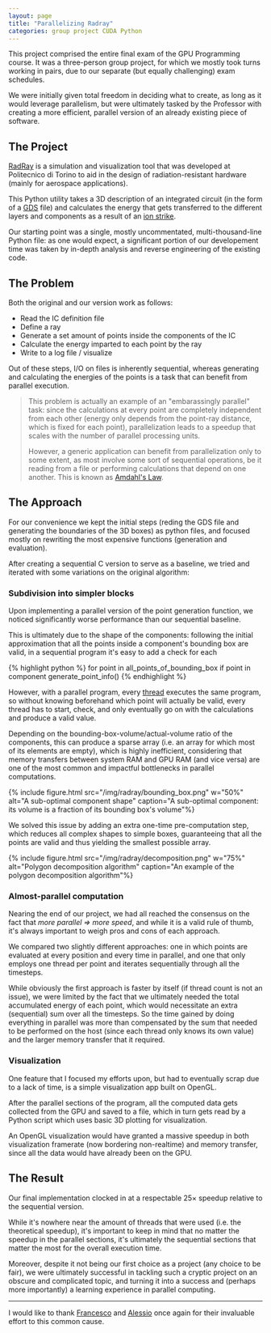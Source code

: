 ```yaml
---
layout: page
title: "Parallelizing Radray"
categories: group project CUDA Python
---
```

This project comprised the entire final exam of the GPU Programming course. It was a three-person group project, for which we mostly took turns working in pairs, due to our separate (but equally challenging) exam schedules.

We were initially given total freedom in deciding what to create, as long as it would leverage parallelism, but were ultimately tasked by the Professor with creating a more efficient, parallel version of an already existing piece of software.

## The Project

[RadRay](https://www.researchgate.net/publication/342684789_A_3D_Simulation-based_Approach_to_Analyze_Heavy_Ions-induced_SET_on_Digital_Circuits) is a simulation and visualization tool that was developed at Politecnico di Torino to aid in the design of radiation-resistant hardware (mainly for aerospace applications).

This Python utility takes a 3D description of an integrated circuit (in the form of a [GDS](https://en.wikipedia.org/wiki/GDSII) file) and calculates the energy that gets transferred to the different layers and components as a result of an [ion strike](https://en.wikipedia.org/wiki/Single-event_upset).

Our starting point was a single, mostly uncommentated, multi-thousand-line Python file: as one would expect, a significant portion of our developement time was taken by in-depth analysis and reverse engineering of the existing code.

## The Problem

Both the original and our version work as follows:

- Read the IC definition file
- Define a ray
- Generate a set amount of points inside the components of the IC
- Calculate the energy imparted to each point by the ray
- Write to a log file / visualize

Out of these steps, I/O on files is inherently sequential, whereas generating and calculating the energies of the points is a task that can benefit from parallel execution.

> This problem is actually an example of an "embarassingly parallel" task: since the calculations at every point are completely independent from each other (energy only depends from the point-ray distance, which is fixed for each point), parallelization leads to a speedup that scales with the number of parallel processing units.
>
> However, a generic application can benefit from parallelization only to some extent, as most involve some sort of sequential operations, be it reading from a file or performing calculations that depend on one another. This is known as [Amdahl's Law](https://en.wikipedia.org/wiki/Amdahl%27s_law).

## The Approach

For our convenience we kept the initial steps (reding the GDS file and generating the boundaries of the 3D boxes) as python files, and focused mostly on rewriting the most expensive functions (generation and evaluation).

After creating a sequential C version to serve as a baseline, we tried and iterated with some variations on the original algorithm:

### Subdivision into simpler blocks

Upon implementing a parallel version of the point generation function, we noticed significantly worse performance than our sequential baseline.

This is ultimately due to the shape of the components: following the initial approximation that all the points inside a component's bounding box are valid, in a sequential program it's easy to add a check for each

{% highlight python %}
    for point in all_points_of_bounding_box
        if point in component
            generate_point_info()
{% endhighlight %}

However, with a parallel program, every [thread](https://en.wikipedia.org/wiki/Thread_(computing)) executes the same program, so without knowing beforehand which point will actually be valid, every thread has to start, check, and only eventually go on with the calculations and produce a valid value.

Depending on the bounding-box-volume/actual-volume ratio of the components, this can produce a sparse array (i.e. an array for which most of its elements are empty), which is highly inefficient, considering that memory transfers between system RAM and GPU RAM (and vice versa) are one of the most common and impactful bottlenecks in parallel computations.

{% include figure.html src="/img/radray/bounding_box.png" w="50%" alt="A sub-optimal component shape" caption="A sub-optimal component: its volume is a fraction of its bounding box's volume"%}

We solved this issue by adding an extra one-time pre-computation step, which reduces all complex shapes to simple boxes, guaranteeing that all the points are valid and thus yielding the smallest possible array.

{% include figure.html src="/img/radray/decomposition.png" w="75%" alt="Polygon decomposition algorithm" caption="An example of the polygon decomposition algorithm"%}

### Almost-parallel computation

Nearing the end of our project, we had all reached the consensus on the fact that *more parallel ⇒ more speed*, and while it is a valid rule of thumb, it's always important to weigh pros and cons of each approach.

We compared two slightly different approaches: one in which points are evaluated at every position and every time in parallel, and one that only employs one thread per point and iterates sequentially through all the timesteps.

While obviously the first approach is faster by itself (if thread count is not an issue), we were limited by the fact that we ultimately needed the total accumulated energy of each point, which would necessitate an extra (sequential) sum over all the timesteps. So the time gained by doing everything in parallel was more than compensated by the sum that needed to be performed on the host (since each thread only knows its own value) and the larger memory transfer that it required.

### Visualization

One feature that I focused my efforts upon, but had to eventually scrap due to a lack of time, is a simple visualization app built on OpenGL.

After the parallel sections of the program, all the computed data gets collected from the GPU and saved to a file, which in turn gets read by a Python script which uses basic 3D plotting for visualization.

An OpenGL visualization would have granted a massive speedup in both visualization framerate (now bordering non-realtime) and memory transfer, since all the data would have already been on the GPU.

## The Result

Our final implementation clocked in at a respectable 25× speedup relative to the sequential version.

While it's nowhere near the amount of threads that were used (i.e. the theoretical speedup), it's important to keep in mind that no matter the speedup in the parallel sections, it's ultimately the sequential sections that matter the most for the overall execution time.

Moreover, despite it not being our first choice as a project (any choice to be fair), we were ultimately successful in tackling such a cryptic project on an obscure and complicated topic, and turning it into a success and (perhaps more importantly) a learning experience in parallel computing.

___

I would like to thank [Francesco](https://github.com/Francesco-Carlucci) and [Alessio](https://github.com/alessiocaviglia) once again for their invaluable effort to this common cause.